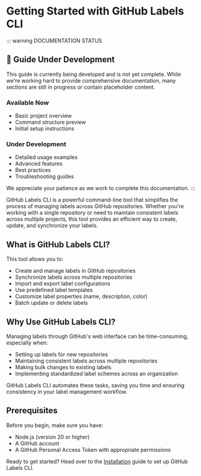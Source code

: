 # Getting Started with GitHub Labels CLI

::: warning DOCUMENTATION STATUS

## 🚧 Guide Under Development

This guide is currently being developed and is not yet complete. While we're working hard to provide comprehensive documentation, many sections are still in progress or contain placeholder content.

### Available Now

- Basic project overview
- Command structure preview
- Initial setup instructions

### Under Development

- Detailed usage examples
- Advanced features
- Best practices
- Troubleshooting guides

We appreciate your patience as we work to complete this documentation.
:::

GitHub Labels CLI is a powerful command-line tool that simplifies the process of managing labels across GitHub repositories. Whether you're working with a single repository or need to maintain consistent labels across multiple projects, this tool provides an efficient way to create, update, and synchronize your labels.

## What is GitHub Labels CLI?

This tool allows you to:

- Create and manage labels in GitHub repositories
- Synchronize labels across multiple repositories
- Import and export label configurations
- Use predefined label templates
- Customize label properties (name, description, color)
- Batch update or delete labels

## Why Use GitHub Labels CLI?

Managing labels through GitHub's web interface can be time-consuming, especially when:

- Setting up labels for new repositories
- Maintaining consistent labels across multiple repositories
- Making bulk changes to existing labels
- Implementing standardized label schemes across an organization

GitHub Labels CLI automates these tasks, saving you time and ensuring consistency in your label management workflow.

## Prerequisites

Before you begin, make sure you have:

- Node.js (version 20 or higher)
- A GitHub account
- A GitHub Personal Access Token with appropriate permissions

Ready to get started? Head over to the [Installation](./installation) guide to set up GitHub Labels CLI.
